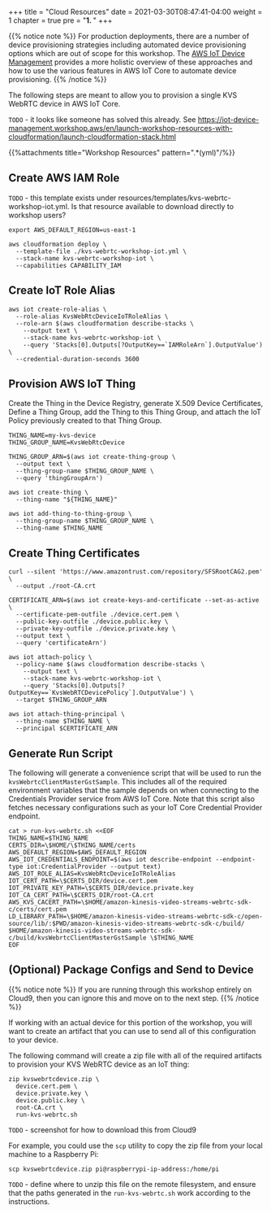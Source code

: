 +++
title = "Cloud Resources"
date = 2021-03-30T08:47:41-04:00
weight = 1
chapter = true
pre = "<b>1. </b>"
+++

{{% notice note %}}
For production deployments, there are a number of device provisioning strategies including automated device provisioning options which are out of scope for this workshop. The [AWS IoT Device Management](https://iot-device-management.workshop.aws/en/) provides a more holistic overview of these approaches and how to use the various features in AWS IoT Core to automate device provisioning.
{{% /notice %}}

The following steps are meant to allow you to provision a single KVS WebRTC device in AWS IoT Core.


`TODO` - it looks like someone has solved this already. See https://iot-device-management.workshop.aws/en/launch-workshop-resources-with-cloudformation/launch-cloudformation-stack.html

{{%attachments title="Workshop Resources" pattern=".*(yml)"/%}}

## Create AWS IAM Role

`TODO` - this template exists under resources/templates/kvs-webrtc-workshop-iot.yml. Is that resource available to download directly to workshop users?

```
export AWS_DEFAULT_REGION=us-east-1

aws cloudformation deploy \
  --template-file ./kvs-webrtc-workshop-iot.yml \
  --stack-name kvs-webrtc-workshop-iot \
  --capabilities CAPABILITY_IAM
```

## Create IoT Role Alias

```
aws iot create-role-alias \
  --role-alias KvsWebRtcDeviceIoTRoleAlias \
  --role-arn $(aws cloudformation describe-stacks \
    --output text \
    --stack-name kvs-webrtc-workshop-iot \
    --query 'Stacks[0].Outputs[?OutputKey==`IAMRoleArn`].OutputValue') \
  --credential-duration-seconds 3600
```

## Provision AWS IoT Thing

Create the Thing in the Device Registry, generate X.509 Device Certificates, Define a Thing Group, add the Thing to this Thing Group, and attach the IoT Policy previously created to that Thing Group.

```
THING_NAME=my-kvs-device
THING_GROUP_NAME=KvsWebRtcDevice

THING_GROUP_ARN=$(aws iot create-thing-group \
  --output text \
  --thing-group-name $THING_GROUP_NAME \
  --query 'thingGroupArn')

aws iot create-thing \
  --thing-name "${THING_NAME}"

aws iot add-thing-to-thing-group \
  --thing-group-name $THING_GROUP_NAME \
  --thing-name $THING_NAME
```

## Create Thing Certificates

```
curl --silent 'https://www.amazontrust.com/repository/SFSRootCAG2.pem' \
  --output ./root-CA.crt

CERTIFICATE_ARN=$(aws iot create-keys-and-certificate --set-as-active \
  --certificate-pem-outfile ./device.cert.pem \
  --public-key-outfile ./device.public.key \
  --private-key-outfile ./device.private.key \
  --output text \
  --query 'certificateArn')

aws iot attach-policy \
  --policy-name $(aws cloudformation describe-stacks \
    --output text \
    --stack-name kvs-webrtc-workshop-iot \
    --query 'Stacks[0].Outputs[?OutputKey==`KvsWebRTCDevicePolicy`].OutputValue') \
  --target $THING_GROUP_ARN

aws iot attach-thing-principal \
  --thing-name $THING_NAME \
  --principal $CERTIFICATE_ARN
```

## Generate Run Script

The following will generate a convenience script that will be used to run the `kvsWebrtcClientMasterGstSample`. This includes all of the required environment variables that the sample depends on when connecting to the Credentials Provider service from AWS IoT Core. Note that this script also fetches necessary configurations such as your IoT Core Credential Provider endpoint.

```
cat > run-kvs-webrtc.sh <<EOF
THING_NAME=$THING_NAME
CERTS_DIR=\$HOME/\$THING_NAME/certs
AWS_DEFAULT_REGION=$AWS_DEFAULT_REGION
AWS_IOT_CREDENTIALS_ENDPOINT=$(aws iot describe-endpoint --endpoint-type iot:CredentialProvider --output text)
AWS_IOT_ROLE_ALIAS=KvsWebRtcDeviceIoTRoleAlias
IOT_CERT_PATH=\$CERTS_DIR/device.cert.pem
IOT_PRIVATE_KEY_PATH=\$CERTS_DIR/device.private.key
IOT_CA_CERT_PATH=\$CERTS_DIR/root-CA.crt
AWS_KVS_CACERT_PATH=\$HOME/amazon-kinesis-video-streams-webrtc-sdk-c/certs/cert.pem
LD_LIBRARY_PATH=\$HOME/amazon-kinesis-video-streams-webrtc-sdk-c/open-source/lib/:$PWD/amazon-kinesis-video-streams-webrtc-sdk-c/build/
$HOME/amazon-kinesis-video-streams-webrtc-sdk-c/build/kvsWebrtcClientMasterGstSample \$THING_NAME
EOF
```

## (Optional) Package Configs and Send to Device

{{% notice note %}}
If you are running through this workshop entirely on Cloud9, then you can ignore this and move on to the next step.
{{% /notice %}}


If working with an actual device for this portion of the workshop, you will want to create an artifact that you can use to send all of this configuration to your device.

The following command will create a zip file with all of the required artifacts to provision your KVS WebRTC device as an IoT thing:
```
zip kvswebrtcdevice.zip \
  device.cert.pem \
  device.private.key \
  device.public.key \
  root-CA.crt \
  run-kvs-webrtc.sh
```

`TODO` - screenshot for how to download this from Cloud9


For example, you could use the `scp` utility to copy the zip file from your local machine to a Raspberry Pi:
```
scp kvswebrtcdevice.zip pi@raspberrypi-ip-address:/home/pi
```

`TODO` - define where to unzip this file on the remote filesystem, and ensure that the paths generated in the `run-kvs-webrtc.sh` work according to the instructions.
